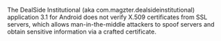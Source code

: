The DealSide Institutional (aka com.magzter.dealsideinstitutional) application 3.1 for Android does not verify X.509 certificates from SSL servers, which allows man-in-the-middle attackers to spoof servers and obtain sensitive information via a crafted certificate.